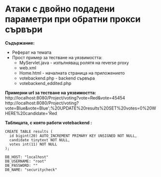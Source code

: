 # Атаки с двойно подадени параметри при обратни прокси сървъри

**Съдържание:**
* Реферат на темата 
* Прост пример за тестване на уязвимостта: 
  * MyServlet.java - изпълняващ ролятя на reverse proxy 
  * web.xml
  * Home.html - началната страница на приложението
  * votebackend.php - backend сървъра
  * votebackend_eddited.php

**Примерни url за тестване на уязвимостта:**<br>
http://localhost:8080/Project/voting?vote=Red&vote=45454<br>
http://localhost:8080/Project/voting?vote=Blue&vote=Blue';%20UPDATE%20results%20SET%20votes=0%20WHERE%20candidate='Red

**Таблицата, с която работи votebackend :**
```
CREATE TABLE results (
  id bigint(20) AUTO_INCREMENT PRIMARY KEY UNSIGNED NOT NULL,
  candidate tinytext NOT NULL,
  votes int(11) NOT NULL
);

DB_HOST: "localhost"
DB_USERNAME: "root"
DB_PASSWORD: ""
DB_NAME: "securitycheck"
```

